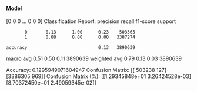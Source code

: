 #### Model
[0 0 0 ... 0 0 0]
Classification Report:
              precision    recall  f1-score   support

           0       0.13      1.00      0.23    503365
           1       0.88      0.00      0.00   3387274

    accuracy                           0.13   3890639
   macro avg       0.51      0.50      0.11   3890639
weighted avg       0.79      0.13      0.03   3890639

Accuracy: 0.1295949071604947
Confusion Matrix:
[[ 503238     127]
 [3386305     969]]
Confusion Matrix (%):
[[1.29345848e+01 3.26424528e-03]
 [8.70372450e+01 2.49059345e-02]]
